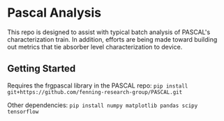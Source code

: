 # Pascal Analysis
This repo is designed to assist with typical batch analysis of PASCAL's characterization train. In addition, efforts are being made toward building out metrics that tie absorber level characterization to device. 

## Getting Started
Requires the frgpascal library in the PASCAL repo:
`pip install git+https://github.com/fenning-research-group/PASCAL.git`

Other dependencies:
`pip install numpy matplotlib pandas scipy tensorflow`
